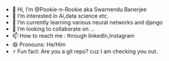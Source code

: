 - 👋 Hi, I’m @Pookie-n-Rookie aka Swarnendu Banerjee 
- 👀 I’m interested in Ai,data science etc.
- 🌱 I’m currently learning various neural networks and django
- 💞️ I’m looking to collaborate on ...
- 📫 How to reach me : through linkedIn,Instagram 
- 😄 Pronouns: He/Him
- ⚡ Fun fact: Are you a git repo? cuz I am checking you out.

<!---
Pookie-n-Rookie/Pookie-n-Rookie is a ✨ special ✨ repository because its `README.md` (this file) appears on your GitHub profile.
You can click the Preview link to take a look at your changes.
--->
